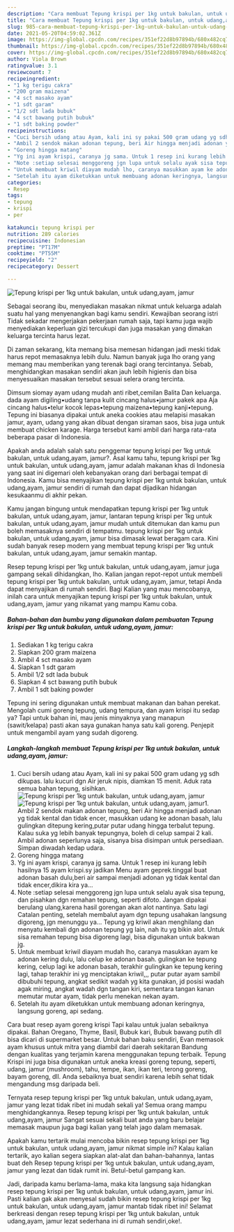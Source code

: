 ```yaml
---
description: "Cara membuat Tepung krispi per 1kg untuk bakulan, untuk udang,ayam, jamur yang lezat Untuk Jualan"
title: "Cara membuat Tepung krispi per 1kg untuk bakulan, untuk udang,ayam, jamur yang lezat Untuk Jualan"
slug: 985-cara-membuat-tepung-krispi-per-1kg-untuk-bakulan-untuk-udang-ayam-jamur-yang-lezat-untuk-jualan
date: 2021-05-20T04:59:02.361Z
image: https://img-global.cpcdn.com/recipes/351ef22d8b97894b/680x482cq70/tepung-krispi-per-1kg-untuk-bakulan-untuk-udangayam-jamur-foto-resep-utama.jpg
thumbnail: https://img-global.cpcdn.com/recipes/351ef22d8b97894b/680x482cq70/tepung-krispi-per-1kg-untuk-bakulan-untuk-udangayam-jamur-foto-resep-utama.jpg
cover: https://img-global.cpcdn.com/recipes/351ef22d8b97894b/680x482cq70/tepung-krispi-per-1kg-untuk-bakulan-untuk-udangayam-jamur-foto-resep-utama.jpg
author: Viola Brown
ratingvalue: 3.1
reviewcount: 7
recipeingredient:
- "1 kg terigu cakra"
- "200 gram maizena"
- "4 sct masako ayam"
- "1 sdt garam"
- "1/2 sdt lada bubuk"
- "4 sct bawang putih bubuk"
- "1 sdt baking powder"
recipeinstructions:
- "Cuci bersih udang atau Ayam, kali ini sy pakai 500 gram udang yg sdh dikupas. lalu kucuri dgn Air jeruk nipis, diamkan 15 menit. Aduk rata semua bahan tepung, sisihkan."
- "Ambil 2 sendok makan adonan tepung, beri Air hingga menjadi adonan yg tidak kental dan tidak encer, masukkan udang ke adonan basah, lalu gulingkan ditepung kering,putar putar udang hingga terbalut tepung. Kalau suka yg lebih banyak tepungnya, boleh di celup sampai 2 kali. Ambil adonan seperlunya saja, sisanya bisa disimpan untuk persediaan. Simpan diwadah kedap udara."
- "Goreng hingga matang"
- "Yg ini ayam krispi, caranya jg sama. Untuk 1 resep ini kurang lebih hasilnya 15 ayam krispi.sy jadikan Menu ayam geprek.tinggal buat adonan basah dulu,beri air sampai menjadi adonan yg tidak kental dan tidak encer,dikira kira ya..."
- "Note :setiap selesai menggoreng jgn lupa untuk selalu ayak sisa tepung, dan pisahkan dgn remahan tepung, seperti difoto. Jangan dipakai berulang ulang,karena hasil gorengan akan alot nantinya. Satu lagi Catalan penting, setelah membalut ayam dgn tepung usahakan langsung digoreng, jgn menunggu ya... Tepung yg kriwil akan menghilang dan menyatu kembali dgn adonan tepung yg lain, nah itu yg bikin alot. Untuk sisa remahan tepung bisa digoreng lagi, bisa digunakan untuk bakwan jg."
- "Untuk membuat kriwil diayam mudah lho, caranya masukkan ayam ke adonan kering dulu, lalu celup ke adonan basah. gulingkan ke tepung kering, celup lagi ke adonan basah, terakhir gulingkan ke tepung kering lagi, tahap terakhir ini yg menciptakan kriwil,,, putar putar ayam sambil dibubuhi tepung, angkat sedikit wadah yg kita gunakan, jd posisi wadah agak miring, angkat wadah dgn tangan kiri, sementara tangan kanan memutar mutar ayam, tidak perlu menekan nekan ayam."
- "Setelah itu ayam diketukkan untuk membuang adonan keringnya, langsung goreng, api sedang."
categories:
- Resep
tags:
- tepung
- krispi
- per

katakunci: tepung krispi per 
nutrition: 289 calories
recipecuisine: Indonesian
preptime: "PT17M"
cooktime: "PT55M"
recipeyield: "2"
recipecategory: Dessert

---
```



![Tepung krispi per 1kg untuk bakulan, untuk udang,ayam, jamur](https://img-global.cpcdn.com/recipes/351ef22d8b97894b/680x482cq70/tepung-krispi-per-1kg-untuk-bakulan-untuk-udangayam-jamur-foto-resep-utama.jpg)

Sebagai seorang ibu, menyediakan masakan nikmat untuk keluarga adalah suatu hal yang menyenangkan bagi kamu sendiri. Kewajiban seorang istri Tidak sekadar mengerjakan pekerjaan rumah saja, tapi kamu juga wajib menyediakan keperluan gizi tercukupi dan juga masakan yang dimakan keluarga tercinta harus lezat.

Di zaman  sekarang, kita memang bisa memesan hidangan jadi meski tidak harus repot memasaknya lebih dulu. Namun banyak juga lho orang yang memang mau memberikan yang terenak bagi orang tercintanya. Sebab, menghidangkan masakan sendiri akan jauh lebih higienis dan bisa menyesuaikan masakan tersebut sesuai selera orang tercinta. 

Dimsum siomay ayam udang mudah anti ribet,cemilan Balita Dan keluarga. dada ayam digiling•udang tanpa kulit cincang halus•jamur pakek apa Aja cincang halus•telur kocok lepas•tepung maizena•tepung kanji•tepung. Tepung ini biasanya dipakai untuk aneka cookies atau melapisi masakan jamur, ayam, udang yang akan dibuat dengan siraman saos, bisa juga untuk membuat chicken karage. Harga tersebut kami ambil dari harga rata-rata beberapa pasar di Indonesia.

Apakah anda adalah salah satu penggemar tepung krispi per 1kg untuk bakulan, untuk udang,ayam, jamur?. Asal kamu tahu, tepung krispi per 1kg untuk bakulan, untuk udang,ayam, jamur adalah makanan khas di Indonesia yang saat ini digemari oleh kebanyakan orang dari berbagai tempat di Indonesia. Kamu bisa menyajikan tepung krispi per 1kg untuk bakulan, untuk udang,ayam, jamur sendiri di rumah dan dapat dijadikan hidangan kesukaanmu di akhir pekan.

Kamu jangan bingung untuk mendapatkan tepung krispi per 1kg untuk bakulan, untuk udang,ayam, jamur, lantaran tepung krispi per 1kg untuk bakulan, untuk udang,ayam, jamur mudah untuk ditemukan dan kamu pun boleh memasaknya sendiri di tempatmu. tepung krispi per 1kg untuk bakulan, untuk udang,ayam, jamur bisa dimasak lewat beragam cara. Kini sudah banyak resep modern yang membuat tepung krispi per 1kg untuk bakulan, untuk udang,ayam, jamur semakin mantap.

Resep tepung krispi per 1kg untuk bakulan, untuk udang,ayam, jamur juga gampang sekali dihidangkan, lho. Kalian jangan repot-repot untuk membeli tepung krispi per 1kg untuk bakulan, untuk udang,ayam, jamur, tetapi Anda dapat menyajikan di rumah sendiri. Bagi Kalian yang mau mencobanya, inilah cara untuk menyajikan tepung krispi per 1kg untuk bakulan, untuk udang,ayam, jamur yang nikamat yang mampu Kamu coba.

<!--inarticleads1-->

##### Bahan-bahan dan bumbu yang digunakan dalam pembuatan Tepung krispi per 1kg untuk bakulan, untuk udang,ayam, jamur:

1. Sediakan 1 kg terigu cakra
1. Siapkan 200 gram maizena
1. Ambil 4 sct masako ayam
1. Siapkan 1 sdt garam
1. Ambil 1/2 sdt lada bubuk
1. Siapkan 4 sct bawang putih bubuk
1. Ambil 1 sdt baking powder


Tepung ini sering digunakan untuk membuat makanan dan bahan perekat. Mengolah cumi goreng tepung, udang tempura, dan ayam krispi itu sedap ya? Tapi untuk bahan ini, mau jenis minyaknya yang manapun (sawit/kelapa) pasti akan saya gunakan hanya satu kali goreng. Penjepit untuk mengambil ayam yang sudah digoreng. 

<!--inarticleads2-->

##### Langkah-langkah membuat Tepung krispi per 1kg untuk bakulan, untuk udang,ayam, jamur:

1. Cuci bersih udang atau Ayam, kali ini sy pakai 500 gram udang yg sdh dikupas. lalu kucuri dgn Air jeruk nipis, diamkan 15 menit. Aduk rata semua bahan tepung, sisihkan.
<img src="https://img-global.cpcdn.com/steps/e8ae13c966354d68/160x128cq70/tepung-krispi-per-1kg-untuk-bakulan-untuk-udangayam-jamur-langkah-memasak-1-foto.jpg" alt="Tepung krispi per 1kg untuk bakulan, untuk udang,ayam, jamur"><img src="https://img-global.cpcdn.com/steps/278261d19d80cf8b/160x128cq70/tepung-krispi-per-1kg-untuk-bakulan-untuk-udangayam-jamur-langkah-memasak-1-foto.jpg" alt="Tepung krispi per 1kg untuk bakulan, untuk udang,ayam, jamur">1. Ambil 2 sendok makan adonan tepung, beri Air hingga menjadi adonan yg tidak kental dan tidak encer, masukkan udang ke adonan basah, lalu gulingkan ditepung kering,putar putar udang hingga terbalut tepung. Kalau suka yg lebih banyak tepungnya, boleh di celup sampai 2 kali. Ambil adonan seperlunya saja, sisanya bisa disimpan untuk persediaan. Simpan diwadah kedap udara.
1. Goreng hingga matang
1. Yg ini ayam krispi, caranya jg sama. Untuk 1 resep ini kurang lebih hasilnya 15 ayam krispi.sy jadikan Menu ayam geprek.tinggal buat adonan basah dulu,beri air sampai menjadi adonan yg tidak kental dan tidak encer,dikira kira ya...
1. Note :setiap selesai menggoreng jgn lupa untuk selalu ayak sisa tepung, dan pisahkan dgn remahan tepung, seperti difoto. Jangan dipakai berulang ulang,karena hasil gorengan akan alot nantinya. Satu lagi Catalan penting, setelah membalut ayam dgn tepung usahakan langsung digoreng, jgn menunggu ya... Tepung yg kriwil akan menghilang dan menyatu kembali dgn adonan tepung yg lain, nah itu yg bikin alot. Untuk sisa remahan tepung bisa digoreng lagi, bisa digunakan untuk bakwan jg.
1. Untuk membuat kriwil diayam mudah lho, caranya masukkan ayam ke adonan kering dulu, lalu celup ke adonan basah. gulingkan ke tepung kering, celup lagi ke adonan basah, terakhir gulingkan ke tepung kering lagi, tahap terakhir ini yg menciptakan kriwil,,, putar putar ayam sambil dibubuhi tepung, angkat sedikit wadah yg kita gunakan, jd posisi wadah agak miring, angkat wadah dgn tangan kiri, sementara tangan kanan memutar mutar ayam, tidak perlu menekan nekan ayam.
1. Setelah itu ayam diketukkan untuk membuang adonan keringnya, langsung goreng, api sedang.


Cara buat resep ayam goreng krispi Tapi kalau untuk jualan sebaiknya dipakai. Bahan Oregano, Thyme, Basil, Bubuk kari, Bubuk bawang putih dll bisa dicari di supermarket besar. Untuk bahan baku sendiri, Evan memasok ayam khusus untuk mitra yang diambil dari daerah sekitaran Bandung dengan kualitas yang terjamin karena menggunakan tepung terbaik. Tepung Krispi ini juga bisa digunakan untuk aneka kreasi goreng tepung, seperti, udang, jamur (mushroom), tahu, tempe, ikan, ikan teri, terong goreng, bayam goreng, dll. Anda sebaiknya buat sendiri karena lebih sehat tidak mengandung msg daripada beli. 

Ternyata resep tepung krispi per 1kg untuk bakulan, untuk udang,ayam, jamur yang lezat tidak ribet ini mudah sekali ya! Semua orang mampu menghidangkannya. Resep tepung krispi per 1kg untuk bakulan, untuk udang,ayam, jamur Sangat sesuai sekali buat anda yang baru belajar memasak maupun juga bagi kalian yang telah jago dalam memasak.

Apakah kamu tertarik mulai mencoba bikin resep tepung krispi per 1kg untuk bakulan, untuk udang,ayam, jamur nikmat simple ini? Kalau kalian tertarik, ayo kalian segera siapkan alat-alat dan bahan-bahannya, lantas buat deh Resep tepung krispi per 1kg untuk bakulan, untuk udang,ayam, jamur yang lezat dan tidak rumit ini. Betul-betul gampang kan. 

Jadi, daripada kamu berlama-lama, maka kita langsung saja hidangkan resep tepung krispi per 1kg untuk bakulan, untuk udang,ayam, jamur ini. Pasti kalian gak akan menyesal sudah bikin resep tepung krispi per 1kg untuk bakulan, untuk udang,ayam, jamur mantab tidak ribet ini! Selamat berkreasi dengan resep tepung krispi per 1kg untuk bakulan, untuk udang,ayam, jamur lezat sederhana ini di rumah sendiri,oke!.

